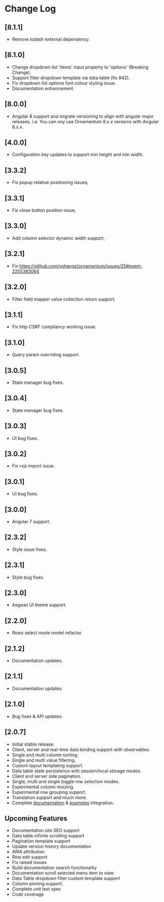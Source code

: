 # Change Log

## [8.1.1]
- Remove lodash external dependency.

## [8.1.0]
- Change dropdown list 'items' input property to 'options' (Breaking Change).
- Support filter dropdown template via data table (fix #42).
- Fix dropdown list options font colour styling issue.
- Documentation enhancement.

## [8.0.0]
- Angular 8 support and migrate versioning to align with angular major releases.
i.e: You can ony use Ornamentum 8.x.x versions with Angular 8.x.x.

## [4.0.0]
- Configuration key updates to support min height and min width.

## [3.3.2]
- Fix popup relative positioning issues,

## [3.3.1]
- Fix close button position issue,

## [3.3.0]
- Add column selector dynamic width support,

## [3.2.1]
- Fix https://github.com/yohangz/ornamentum/issues/25#event-2255383064

## [3.2.0]
- Filter field mapper value collection return support.

## [3.1.1]
- Fix http CSRF compliancy working issue.

## [3.1.0]
- Query param overriding support.

## [3.0.5]
- State manager bug fixes.

## [3.0.4]
- State manager bug fixes.

## [3.0.3]
- UI bug fixes.

## [3.0.2]
- Fix rxjs import issue.

## [3.0.1]
- UI bug fixes.

## [3.0.0]
- Angular 7 support.

## [2.3.2]
- Style issue fixes.

## [2.3.1]
- Style bug fixes.

## [2.3.0]
- Aegean UI theme support.

## [2.2.0]
-  Rows select mode model refactor.

## [2.1.2]
-  Documentation updates.

## [2.1.1]
-  Documentation updates.

## [2.1.0]
- Bug fixes & API updates.

## [2.0.7]
- Initial stable release.
- Client, server and real-time data binding support with observables.
- Single and multi column sorting.
- Single and multi value filtering.
- Custom layout templating support.
- Data table state persistence with session/local storage modes.
- Client and server side pagination.
- Single, multi and single toggle row selection modes.
- Experimental column resizing.
- Experimental row grouping support.
- Translation support and much more.
- Complete [documentation](https://ornamentum.app/api-docs/) & [examples](https://ornamentum.app/) integration.

## Upcoming Features
- Documentation site SEO support
- Data table infinite scrolling support
- Pagination template support
- Update version history documentation
- ARIA attribution
- Row edit support
- Fix raised issues
- Build documentation search functionality
- Documentation scroll selected menu item to view
- Data Table dropdown filter custom template support
- Column pinning support.
- Complete unit test spec
- Code coverage




